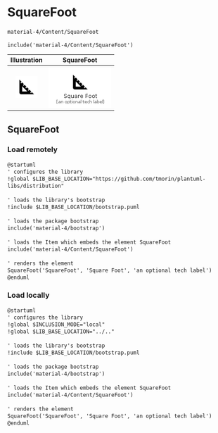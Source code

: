 # SquareFoot


```text
material-4/Content/SquareFoot
```

```text
include('material-4/Content/SquareFoot')
```



| Illustration | SquareFoot |
| :---: | :---: |
| ![illustration for Illustration](../../material-4/Content/SquareFoot.png) | ![illustration for SquareFoot](../../material-4/Content/SquareFoot.Local.png) |




## SquareFoot

### Load remotely
```plantuml
@startuml
' configures the library
!global $LIB_BASE_LOCATION="https://github.com/tmorin/plantuml-libs/distribution"

' loads the library's bootstrap
!include $LIB_BASE_LOCATION/bootstrap.puml

' loads the package bootstrap
include('material-4/bootstrap')

' loads the Item which embeds the element SquareFoot
include('material-4/Content/SquareFoot')

' renders the element
SquareFoot('SquareFoot', 'Square Foot', 'an optional tech label')
@enduml
```

### Load locally
```plantuml
@startuml
' configures the library
!global $INCLUSION_MODE="local"
!global $LIB_BASE_LOCATION="../.."

' loads the library's bootstrap
!include $LIB_BASE_LOCATION/bootstrap.puml

' loads the package bootstrap
include('material-4/bootstrap')

' loads the Item which embeds the element SquareFoot
include('material-4/Content/SquareFoot')

' renders the element
SquareFoot('SquareFoot', 'Square Foot', 'an optional tech label')
@enduml
```

